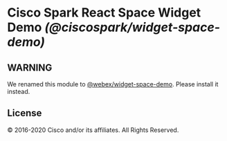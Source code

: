 # Cisco Spark React Space Widget Demo _(@ciscospark/widget-space-demo)_

## WARNING

We renamed this module to [@webex/widget-space-demo](https://www.npmjs.com/package/@webex/widget-space-demo). Please install it instead.

## License

© 2016-2020 Cisco and/or its affiliates. All Rights Reserved.
